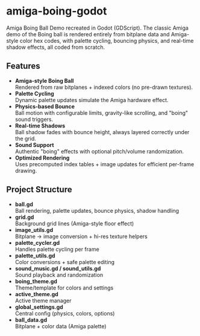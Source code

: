 # amiga-boing-godot
Amiga Boing Ball Demo recreated in Godot (GDScript). The classic Amiga demo of the Boing ball is rendered entirely from bitplane data and Amiga-style color hex codes, with palette cycling, bouncing physics, and real-time shadow effects, all coded from scratch.

## Features
- **Amiga-style Boing Ball**  
  Rendered from raw bitplanes + indexed colors (no pre-drawn textures).
- **Palette Cycling**  
  Dynamic palette updates simulate the Amiga hardware effect.
- **Physics-based Bounce**  
  Ball motion with configurable limits, gravity-like scrolling, and "boing" sound triggers.
- **Real-time Shadows**  
  Ball shadow fades with bounce height, always layered correctly under the grid.
- **Sound Support**  
  Authentic "boing" effects with optional pitch/volume randomization.
- **Optimized Rendering**  
  Uses precomputed index tables + image updates for efficient per-frame drawing.



## Project Structure
- **ball.gd**  
  Ball rendering, palette updates, bounce physics, shadow handling
- **grid.gd**  
  Background grid lines (Amiga-style floor effect)
- **image_utils.gd**  
  Bitplane → image conversion + hi-res texture helpers
- **palette_cycler.gd**  
  Handles palette cycling per frame
- **palette_utils.gd**  
  Color conversions + safe palette editing
- **sound_music.gd / sound_utils.gd**  
  Sound playback and randomization
- **boing_theme.gd**  
  Theme/template for colors and settings
- **active_theme.gd**  
  Active theme manager
- **global_settings.gd**  
  Central config (physics, colors, options)
- **ball_data.gd**  
  Bitplane + color data (Amiga palette)
